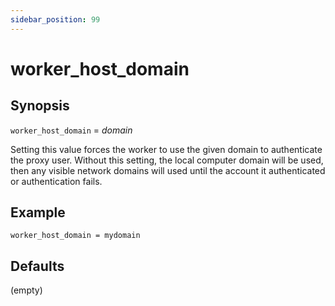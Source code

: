 ```yaml
---
sidebar_position: 99
---
```


# worker_host_domain

## Synopsis

`worker_host_domain` = _domain_

Setting this value forces the worker to use the given domain to authenticate
the proxy user.  Without this setting, the local computer domain will be
used, then any visible network domains will used until the account it
authenticated or authentication fails.

## Example

`worker_host_domain = mydomain`

## Defaults

(empty)

